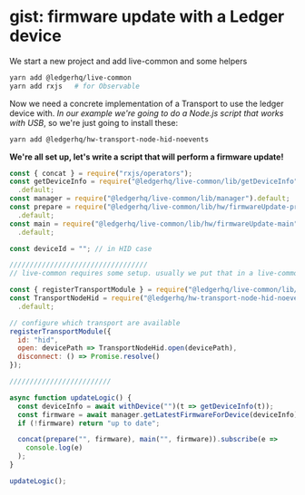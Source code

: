 # gist: firmware update with a Ledger device

We start a new project and add live-common and some helpers

```bash
yarn add @ledgerhq/live-common
yarn add rxjs   # for Observable
```

Now we need a concrete implementation of a Transport to use the ledger device with. _In our example we're going to do a Node.js script that works with USB_, so we're just going to install these:

```bash
yarn add @ledgerhq/hw-transport-node-hid-noevents
```

**We're all set up, let's write a script that will perform a firmware update!**

```js
const { concat } = require("rxjs/operators");
const getDeviceInfo = require("@ledgerhq/live-common/lib/getDeviceInfo")
  .default;
const manager = require("@ledgerhq/live-common/lib/manager").default;
const prepare = require("@ledgerhq/live-common/lib/hw/firmwareUpdate-prepare")
  .default;
const main = require("@ledgerhq/live-common/lib/hw/firmwareUpdate-main")
  .default;

const deviceId = ""; // in HID case

//////////////////////////////////
// live-common requires some setup. usually we put that in a live-common-setup.js

const { registerTransportModule } = require("@ledgerhq/live-common/lib/hw");
const TransportNodeHid = require("@ledgerhq/hw-transport-node-hid-noevents")
  .default;

// configure which transport are available
registerTransportModule({
  id: "hid",
  open: devicePath => TransportNodeHid.open(devicePath),
  disconnect: () => Promise.resolve()
});

/////////////////////////

async function updateLogic() {
  const deviceInfo = await withDevice("")(t => getDeviceInfo(t));
  const firmware = await manager.getLatestFirmwareForDevice(deviceInfo);
  if (!firmware) return "up to date";

  concat(prepare("", firmware), main("", firmware)).subscribe(e =>
    console.log(e)
  );
}

updateLogic();
```
